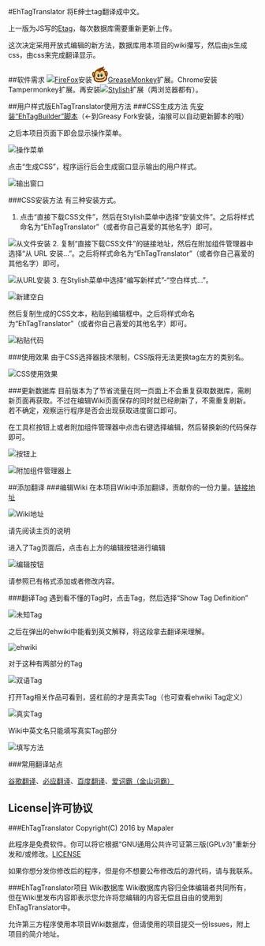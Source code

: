 #EhTagTranslator
将E绅士tag翻译成中文。

上一版为JS写的[Etag](https://greasyfork.org/scripts/17966)，每次数据库需要重新更新上传。

这次决定采用开放式编辑的新方法，数据库用本项目的wiki攥写，然后由js生成css，由css来完成翻译显示。

##软件需求
[![](https://www.mozilla.org/media/img/firefox/favicon.dc6635050bf5.ico)FireFox](http://www.firefox.com)安装[![](https://github.com/greasemonkey/greasemonkey/raw/master/skin/icon32.png)GreaseMonkey](http://www.greasespot.net/)扩展。Chrome安装Tampermonkey扩展。再安装[![](https://addons.cdn.mozilla.net/user-media/addon_icons/2/2108-64.png?modified=1453837884)Stylish](https://userstyles.org/)扩展（两浏览器都有）。

##用户样式版EhTagTranslator使用方法
###CSS生成方法
先[安装“EhTagBuilder”脚本](https://greasyfork.org/scripts/19619)（←到Greasy Fork安装，油猴可以自动更新脚本的哦）

之后本项目页面下即会显示操作菜单。

![操作菜单](http://ww4.sinaimg.cn/large/6c84b2d6gw1f3sl56gmqpj20o10axwhc.jpg)

点击“生成CSS”，程序运行后会生成窗口显示输出的用户样式。

![输出窗口](http://ww4.sinaimg.cn/large/6c84b2d6gw1f3slcidjl1j20a20aijsn.jpg)

###CSS安装方法
有三种安装方式。

1. 点击“直接下载CSS文件”，然后在Stylish菜单中选择“安装文件”。之后将样式命名为“EhTagTranslator”（或者你自己喜爱的其他名字）即可。
  
  ![从文件安装](http://ww4.sinaimg.cn/large/6c84b2d6gw1f3sm9sinwlj20ow0bqq77.jpg)
2. 复制“直接下载CSS文件”的链接地址，然后在附加组件管理器中选择“从 URL 安装...”。之后将样式命名为“EhTagTranslator”（或者你自己喜爱的其他名字）即可。
  
  ![从URL安装](http://ww4.sinaimg.cn/large/6c84b2d6gw1f3sme5420dj20pb0f8tdz.jpg)
3. 在Stylish菜单中选择“编写新样式”-“空白样式...”。

  ![新建空白](http://ww2.sinaimg.cn/large/6c84b2d6gw1f3smf9bgt9j20tt0fbgr4.jpg)
  
  然后复制生成的CSS文本，粘贴到编辑框中。之后将样式命名为“EhTagTranslator”（或者你自己喜爱的其他名字）即可。
  
  ![粘贴代码](http://ww3.sinaimg.cn/large/6c84b2d6gw1f3sn1uyx5tj20io0dtq6z.jpg)

###使用效果
由于CSS选择器技术限制，CSS版将无法更换tag左方的类别名。

![CSS使用效果](http://ww3.sinaimg.cn/large/6c84b2d6gw1f3smnu3k49j20jo0c4422.jpg)

###更新数据库
目前版本为了节省流量在同一页面上不会重复获取数据库，需刷新页面再获取。不过在编辑Wiki页面保存的同时就已经刷新了，不需重复刷新。若不确定，观察运行程序是否会出现获取进度窗口即可。

在工具栏按钮上或者附加组件管理器中点击右键选择编辑，然后替换新的代码保存即可。

![按钮上](http://ww1.sinaimg.cn/large/6c84b2d6gw1f3smv77s1hj207k078gmn.jpg)

![附加组件管理器上](http://ww2.sinaimg.cn/large/6c84b2d6gw1f3smvltaadj20dv05bwex.jpg)

##添加翻译
###编辑Wiki
在本项目Wiki中添加翻译，贡献你的一份力量。[链接地址](https://github.com/Mapaler/EhTagTranslator/wiki)

![Wiki地址](http://ww1.sinaimg.cn/large/6c84b2d6gw1f3sontcz4ej20e005aq3g.jpg)

请先阅读主页的说明

进入了Tag页面后，点击右上方的编辑按钮进行编辑

![编辑按钮](http://ww3.sinaimg.cn/large/6c84b2d6gw1f3sog6ublej20jr0dktbc.jpg)

请参照已有格式添加或者修改内容。

###翻译Tag
遇到看不懂的Tag时，点击Tag，然后选择“Show Tag Definition”

![未知Tag](http://ww1.sinaimg.cn/large/6c84b2d6gw1f3sq8m9qngj20fn0agwgb.jpg)

之后在弹出的ehwiki中能看到英文解释，将这段拿去翻译来理解。

![ehwiki](http://ww2.sinaimg.cn/large/6c84b2d6gw1f3sqabsm7aj20pu0amwi8.jpg)

对于这种有两部分的Tag

![双语Tag](http://ww3.sinaimg.cn/large/6c84b2d6gw1f3srn3ur2ej207w02mjrk.jpg)

打开Tag相关作品可看到，竖杠前的才是真实Tag（也可查看ehwiki Tag定义）

![真实Tag](http://ww1.sinaimg.cn/large/6c84b2d6gw1f3srnuxz1uj205901v0sn.jpg)

Wiki中英文名只能填写真实Tag部分

![填写方法](http://ww4.sinaimg.cn/large/6c84b2d6gw1f3srphp9gaj20kl05w75e.jpg)

###常用翻译站点

[谷歌翻译](http://translate.google.cn/)、[必应翻译](http://www.bing.com/translator/)、[百度翻译](http://fanyi.baidu.com/#auto/zh/)、[爱词霸（金山词霸）](http://www.iciba.com/)

## License|许可协议
###EhTagTranslator Copyright(C) 2016 by Mapaler

此程序是免费软件。你可以将它根据“GNU通用公共许可证第三版(GPLv3)”重新分发和/或修改。[LICENSE](https://github.com/Mapaler/EhTagTranslator/blob/master/LICENSE)

如果你想分发你修改后的程序，但是你不想要公布修改后的源代码，请与我联系。

###EhTagTranslator项目 Wiki数据库
Wiki数据库内容归全体编辑者共同所有，但在Wiki里发布内容即表示您允许将您编辑的内容无偿且自由的使用到EhTagTranslator中。

允许第三方程序使用本项目Wiki数据库，但请使用的项目提交一份Issues，附上项目的简介地址。